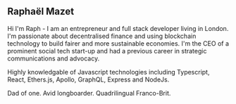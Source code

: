 ## Raphaël Mazet

Hi I'm Raph - I am an entrepreneur and full stack developer living in London. I'm passionate about decentralised finance and using blockchain technology to build fairer and more sustainable economies. I'm the CEO of a prominent social tech start-up and had a previous career in strategic communications and advocacy.

Highly knowledgable of Javascript technologies including Typescript, React, Ethers.js, Apollo, GraphQL, Express and NodeJs.

Dad of one. Avid longboarder. Quadrilingual Franco-Brit.
